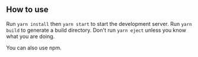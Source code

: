 ## How to use

Run `yarn install` then `yarn start` to start the development server.
Run `yarn build` to generate a build directory.
Don't run `yarn eject` unless you know what you are doing.

You can also use npm.
